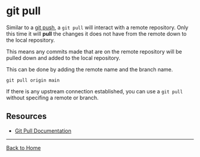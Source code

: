 # git pull
Similar to a [git push](./Push.md), a `git pull` will interact with a remote repository. 
Only this time it will **pull** the changes it does not have from the remote down to the local repository.

This means any commits made that are on the remote repository will be pulled down and added to the local repository.

This can be done by adding the remote name and the branch name.
```
git pull origin main
```

If there is any upstream connection established, you can use a `git pull` without specifing a remote or branch. 
## Resources
- [Git Pull Documentation](https://git-scm.com/docs/git-pull)
---
[Back to Home](../README.md)
